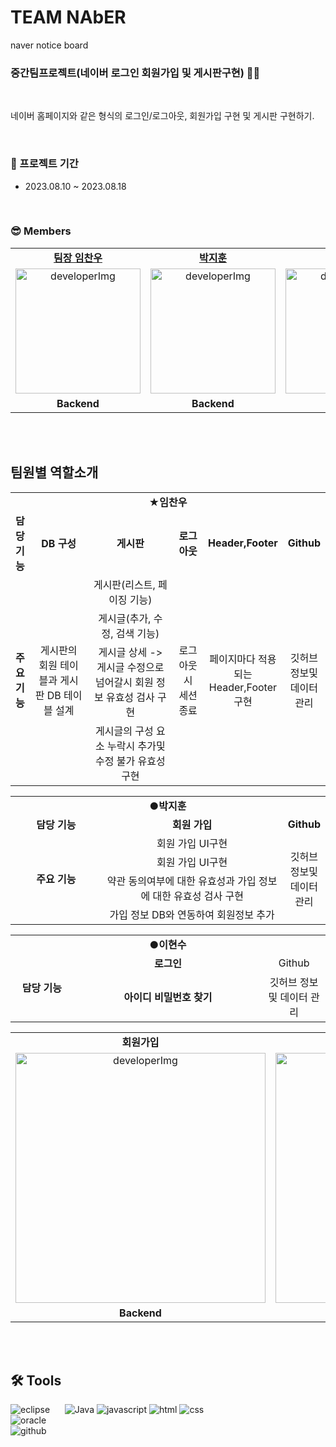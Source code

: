 # TEAM NAbER
naver notice board


### 중간팀프로젝트(네이버 로그인 회원가입 및 게시판구현) 👨‍💻

<br />

네이버 홈페이지와 같은 형식의 로그인/로그아웃, 회원가입 구현 및 게시판 구현하기.<br/>

<br/>

### 📆 프로젝트 기간

- 2023.08.10 ~ 2023.08.18

<br/>

### 😎 Members

<table>
   <tr>
    <td align="center"><b><a href="https://github.com/imchanu96">팀장 임찬우</a></b></td>
    <td align="center"><b><a href="https://github.com/noohij">박지훈</a></b></td>
    <td align="center"><b><a href="https://github.com/Dlgustn">이현수</a></b></td>
  </tr>
  <tr>
    <td align="center"><img src="https://github.com/imchanu96/Middle_TeamProject/assets/54897384/502a26be-7bbf-4f3f-bb0a-a6df1818f26b" alt="developerImg" width="200px" /></td>
    <td align="center"><img src="https://github.com/imchanu96/Middle_TeamProject/assets/54897384/502a26be-7bbf-4f3f-bb0a-a6df1818f26b" alt="developerImg" width="200px" /></td>
    <td align="center"><img src="https://github.com/imchanu96/Middle_TeamProject/assets/54897384/502a26be-7bbf-4f3f-bb0a-a6df1818f26b" alt="developerImg" width="200px" /></td>
  </tr>
  <tr>
    <td align="center"><b>Backend</b></td>
    <td align="center"><b>Backend</b></td>
    <td align="center"><b>Backend</b></td>
  </tr>
</table>

<br/>
<br/>

## 팀원별 역할소개
<table>
			<tr>
				<td colspan="6" align="center"><b>★임찬우</b></td>
			</tr>
			<tr>
				<td align="center"><b>담당 기능</b></td>
				<td width=20%; align="center"><b>DB 구성</b></td>
				<td width=30%; align="center"><b>게시판</b></td>
				<td width=10%; align="center"><b>로그아웃</b></td>
				<td width=10%; align="center"><b>Header,Footer</b></td>
				<td width=10%; align="center"><b>Github</b></td>
			</tr>
			<tr>
				<td rowspan="4" align="center"><b>주요 기능</b></td>
				<td rowspan="4" align="center">게시판의 회원 테이블과 게시판 DB 테이블 설계</td>
				<td align="center">게시판(리스트, 페이징 기능)</td>
				<td rowspan="4" align="center">로그아웃시 세션 종료</td>
				<td rowspan="4" align="center">페이지마다 적용되는 Header,Footer 구현</td>
				<td rowspan="4" align="center">깃허브 정보및 데이터 관리</td>
			</tr>
			<tr>
				<td align="center">게시글(추가, 수정, 검색 기능)</td>
			</tr>
			<tr>
				<td align="center">게시글 상세 -> 게시글 수정으로 넘어갈시 회원 정보 유효성 검사 구현</td>
			</tr>
			<tr>
				<td align="center">게시글의 구성 요소 누락시 추가및 수정 불가 유효성 구현</td>
			</tr>
		</table>
  <div>
      <table>
		<tr>
			<td colspan="3" width=1013px; align="center"><b>●박지훈</b></td>
		</tr>
		<tr>
			<td width=30%; align="center"><b>담당 기능</b></td>
			<td width=60%; align="center"><b>회원 가입</b></td>
			<td width=30%; align="center"><b>Github</b></td>
		</tr>
		<tr>
			<td rowspan="4" align="center"><b>주요 기능</b></td>
			<td align="center">회원 가입 UI구현</td>
			<td rowspan="4" align="center">깃허브 정보및 데이터 관리</td>
		</tr>
		<tr>
			<td align="center">회원 가입 UI구현</td>
		</tr>
		<tr>
			<td align="center">약관 동의여부에 대한 유효성과 가입 정보에 대한 유효성 검사 구현</td>
		</tr>
		<tr>
			<td align="center">가입 정보 DB와 연동하여 회원정보 추가</td>
		</tr>
	</table>
   <table float="left;">
		<tr>
			<td colspan="3" width=1013px; align="center"><b>●이현수</b></td>
		</tr>
		<tr>
			<td rowspan="2" width="20%" align="center"><b>담당 기능</b></td>
			<td width="60%" align="center"><b>로그인</b></td>
			<td width="20%" align="center">Github</td>
		</tr>
		<tr>
			<td align="center"><b>아이디 비밀번호 찾기</b></td>
			<td align="center">깃허브 정보및 데이터 관리</td>
		</tr>
	</table>
</div>

 
 <table>
   <tr>
    <td align="center"><b>회원가입</b></td>
    <td align="center"><b>로그인 화면</b></td>
    <td align="center"><b>게시판리스트 화면</b></td>
  </tr>
   <tr>
    <td align="center"><img src="https://github.com/imchanu96/Middle_TeamProject/assets/54897384/bef11332-1002-47d9-9627-3722fb16a718" alt="developerImg" width="400px" /></td>
    <td align="center"><img src="https://github.com/imchanu96/Middle_TeamProject/assets/54897384/6b9658b7-fb7c-42b7-a380-1ad0f5f10e17" alt="developerImg" width="400px" /></td>
    <td align="center"><img src="https://github.com/imchanu96/Middle_TeamProject/assets/54897384/04550829-170f-4e36-adca-10a5ac848814" alt="developerImg" width="400px" /></td>
  </tr>
  <tr>
    <td align="center"><b>Backend</b></td>
    <td align="center"><b>Backend</b></td>
    <td align="center"><b>Backend</b></td>
  </tr>
</table>

<br/>
<br/>

## 🛠 Tools

<p>
   <img alt="eclipse" src="https://img.shields.io/badge/eclipse-2C2255?style=for-the-badge&logo=eclipse&logoColor=black">
   &nbsp;&nbsp;&nbsp;&nbsp;
   <img alt="Java" src ="https://img.shields.io/badge/Java-007396.svg?&style=for-the-badge&logo=Java&logoColor=white"/>
   <img alt="javascript" src="https://img.shields.io/badge/javascript-F7DF1E?style=for-the-badge&logo=javascript&logoColor=black">
   <img alt="html" src="https://img.shields.io/badge/html-E34F26?style=for-the-badge&logo=html5&logoColor=white">
   <img alt="css" src="https://img.shields.io/badge/css-1572B6?style=for-the-badge&logo=css3&logoColor=white">
   <br>
   <img alt="oracle" src="https://img.shields.io/badge/oracle-F80000?style=for-the-badge&logo=oracle&logoColor=white"> 
   <br>
   <img alt="github" src="https://img.shields.io/badge/github-%23121011.svg?style=for-the-badge&logo=github&logoColor=white">


<br>
<br>

